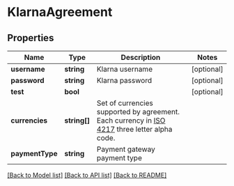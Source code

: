 # KlarnaAgreement

## Properties
Name | Type | Description | Notes
------------ | ------------- | ------------- | -------------
**username** | **string** | Klarna username | [optional] 
**password** | **string** | Klarna password | [optional] 
**test** | **bool** |  | [optional] 
**currencies** | **string[]** | Set of currencies supported by agreement. Each currency in [ISO 4217](https://en.wikipedia.org/wiki/ISO_4217) three letter alpha code. | 
**paymentType** | **string** | Payment gateway payment type | 

[[Back to Model list]](../../README.md#documentation-for-models) [[Back to API list]](../../README.md#documentation-for-api-endpoints) [[Back to README]](../../README.md)

